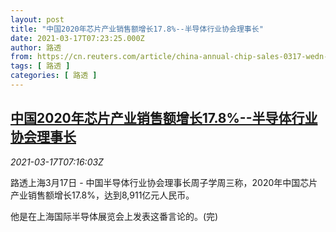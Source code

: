 ```yaml
---
layout: post
title: "中国2020年芯片产业销售额增长17.8%--半导体行业协会理事长"
date: 2021-03-17T07:23:25.000Z
author: 路透
from: https://cn.reuters.com/article/china-annual-chip-sales-0317-wedn-idCNKBS2B90S9
tags: [ 路透 ]
categories: [ 路透 ]
---
```

<!--1615965805000-->
[中国2020年芯片产业销售额增长17.8%--半导体行业协会理事长](https://cn.reuters.com/article/china-annual-chip-sales-0317-wedn-idCNKBS2B90S9)
------

<div>
<div><i>2021-03-17T07:16:03Z</i></div><p>路透上海3月17日 - 中国半导体行业协会理事长周子学周三称，2020年中国芯片产业销售额增长17.8%，达到8,911亿元人民币。</p><p>他是在上海国际半导体展览会上发表这番言论的。(完)</p>
</div>
